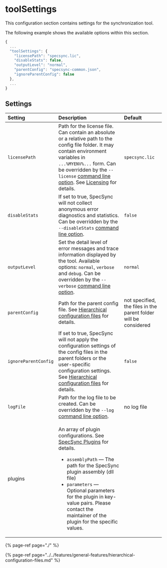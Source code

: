 # toolSettings

This configuration section contains settings for the synchronization tool.

The following example shows the available options within this section.

```javascript
{
  ...
  "toolSettings": {
    "licensePath": "specsync.lic",
    "disableStats": false,
    "outputLevel": "normal",
    "parentConfig": "specsync-common.json",
    "ignoreParentConfig": false
  }, 
  ...
}
```

## Settings

<table>
  <thead>
    <tr>
      <th style="text-align:left">Setting</th>
      <th style="text-align:left">Description</th>
      <th style="text-align:left">Default</th>
    </tr>
  </thead>
  <tbody>
    <tr>
      <td style="text-align:left"><code>licensePath</code>
      </td>
      <td style="text-align:left">Path for the license file. Can contain an absolute or a relative path
        to the config file folder. It may contain environment variables in <code>...%MYENV%...</code> form.
        Can be overridden by the <code>--license</code>  <a href="../command-line-reference/">command line option</a>.
        See <a href="../../licensing.md">Licensing</a> for details.</td>
      <td style="text-align:left"><code>specsync.lic</code>
      </td>
    </tr>
    <tr>
      <td style="text-align:left"><code>disableStats</code>
      </td>
      <td style="text-align:left">If set to true, SpecSync will not collect anonymous error diagnostics
        and statistics. Can be overridden by the <code>--disableStats</code>  <a href="../command-line-reference/">command line option</a>.</td>
      <td
      style="text-align:left"><code>false</code>
        </td>
    </tr>
    <tr>
      <td style="text-align:left"><code>outputLevel</code>
      </td>
      <td style="text-align:left">Set the detail level of error messages and trace information displayed
        by the tool. Available options: <code>normal</code>, <code>verbose</code> and <code>debug</code>.
        Can be overridden by the <code>--verbose</code>  <a href="../command-line-reference/">command line option</a>.</td>
      <td
      style="text-align:left"><code>normal</code>
        </td>
    </tr>
    <tr>
      <td style="text-align:left"><code>parentConfig</code>
      </td>
      <td style="text-align:left">Path for the parent config file. See <a href="../../features/general-features/hierarchical-configuration-files.md">Hierarchical configuration files</a> for
        details.</td>
      <td style="text-align:left">not specified, the files in the parent folder will be considered</td>
    </tr>
    <tr>
      <td style="text-align:left"><code>ignoreParentConfig</code>
      </td>
      <td style="text-align:left">If set to true, SpecSync will not apply the configuration settings of
        the config files in the parent folders or the user-specific configuration
        settings. See <a href="../../features/general-features/hierarchical-configuration-files.md">Hierarchical configuration files</a> for
        details.</td>
      <td style="text-align:left"><code>false</code>
      </td>
    </tr>
    <tr>
      <td style="text-align:left"><code>logFile</code>
      </td>
      <td style="text-align:left">Path for the log file to be created. Can be overridden by the <code>--log</code> 
        <a
        href="../command-line-reference/#common-command-line-options">command line option</a>.</td>
      <td style="text-align:left">no log file</td>
    </tr>
    <tr>
      <td style="text-align:left">plugins</td>
      <td style="text-align:left">
        <p>An array of plugin configurations. See <a href="../../features/general-features/specsync-plugins.md">SpecSync Plugins</a> for
          details.</p>
        <ul>
          <li><code>assemblyPath</code> &#x2014; The path for the SpecSync plugin assembly
            (dll file)</li>
          <li><code>parameters</code> &#x2014; Optional parameters for the plugin in
            key-value pairs. Please contact the maintainer of the plugin for the specific
            values.</li>
        </ul>
      </td>
      <td style="text-align:left"></td>
    </tr>
  </tbody>
</table>

{% page-ref page="./" %}

{% page-ref page="../../features/general-features/hierarchical-configuration-files.md" %}

